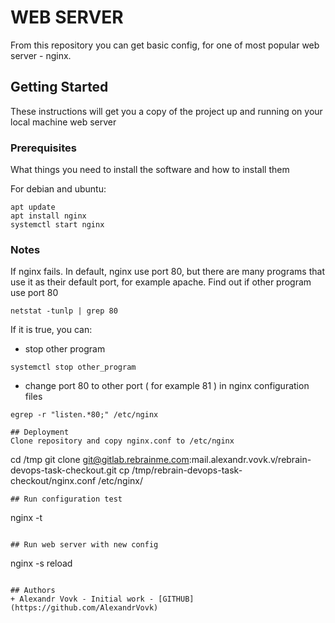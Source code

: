 # WEB SERVER  
From this repository you can get basic config, for one of most popular web server - nginx.

## Getting Started
These instructions will get you a copy of the project up and running on your local machine web server

### Prerequisites

What things you need to install the software and how to install them

For debian and ubuntu:
```
apt update
apt install nginx 
systemctl start nginx
```

### Notes

If nginx fails.
In default, nginx use port 80, but there are many programs that use it as their default port, for example apache.
Find out if other program use port 80
```
netstat -tunlp | grep 80
```
If it is true, you can:
+ stop other program
```
systemctl stop other_program
```
+ change  port 80 to other port ( for example 81 ) in nginx configuration files 
```
egrep -r "listen.*80;" /etc/nginx

## Deployment
Clone repository and copy nginx.conf to /etc/nginx
```
cd /tmp
git clone git@gitlab.rebrainme.com:mail.alexandr.vovk.v/rebrain-devops-task-checkout.git
cp /tmp/rebrain-devops-task-checkout/nginx.conf /etc/nginx/
```
## Run configuration test
```
nginx -t
```

## Run web server with new config
```
nginx -s reload
```

## Authors
+ Alexandr Vovk - Initial work - [GITHUB] (https://github.com/AlexandrVovk) 


